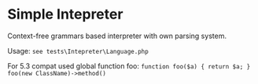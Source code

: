 Simple Intepreter
===

Context-free grammars based interpreter with own parsing system.

Usage: `see tests\Intepreter\Language.php`

For 5.3 compat used global function foo:
`function foo($a) { return $a; }`
`foo(new ClassName)->method()`
